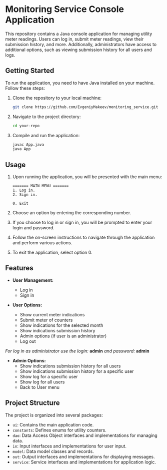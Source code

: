 # Monitoring Service Console Application

This repository contains a Java console application for managing utility meter readings. Users can log in, submit meter readings, view their submission history, and more. Additionally, administrators have access to additional options, such as viewing submission history for all users and logs.

## Getting Started

To run the application, you need to have Java installed on your machine. Follow these steps:

1. Clone the repository to your local machine:

   ```bash
   git clone https://github.com/EvgeniyMakeev/monitoring_service.git
   ```

2. Navigate to the project directory:

   ```bash
   cd your-repo
   ```

3. Compile and run the application:

   ```bash
   javac App.java
   java App
   ```

## Usage

1. Upon running the application, you will be presented with the main menu:

   ```plaintext
   ======= MAIN MENU =======
   1. Log in.
   2. Sign in.

   0. Exit
   ```

2. Choose an option by entering the corresponding number.

3. If you choose to log in or sign in, you will be prompted to enter your login and password.

4. Follow the on-screen instructions to navigate through the application and perform various actions.

5. To exit the application, select option 0.

## Features

- **User Management:**
    - Log in
    - Sign in

- **User Options:**
    - Show current meter indications
    - Submit meter of counters
    - Show indications for the selected month
    - Show indications submission history
    - Admin options (if user is an administrator)
    - Log out

*For log in as administrator
use the login:* **admin** *and password:* **admin**

- **Admin Options:**
    - Show indications submission history for all users
    - Show indications submission history for a specific user
    - Show log for a specific user
    - Show log for all users
    - Back to User menu

## Project Structure

The project is organized into several packages:

- `ui`: Contains the main application code.
- `constants`: Defines enums for utility counters.
- `dao`: Data Access Object interfaces and implementations for managing data.
- `in`: Input interfaces and implementations for user input.
- `model`: Data model classes and records.
- `out`: Output interfaces and implementations for displaying messages.
- `service`: Service interfaces and implementations for application logic.
